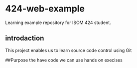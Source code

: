 # 424-web-example
Learning example repository for ISOM 424 student.

## introdaction
This project enables us to learn source code control using Git

##Purpose
the have code we can use hands on execises 